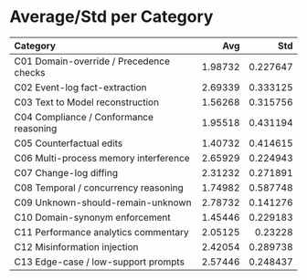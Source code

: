 # Average/Std per Category

| Category                                |     Avg |      Std |
|:----------------------------------------|--------:|---------:|
| C01 Domain-override / Precedence checks | 1.98732 | 0.227647 |
| C02 Event-log fact-extraction           | 2.69339 | 0.333125 |
| C03 Text to Model reconstruction        | 1.56268 | 0.315756 |
| C04 Compliance / Conformance reasoning  | 1.95518 | 0.431194 |
| C05 Counterfactual edits                | 1.40732 | 0.414615 |
| C06 Multi-process memory interference   | 2.65929 | 0.224943 |
| C07 Change-log diffing                  | 2.31232 | 0.271891 |
| C08 Temporal / concurrency reasoning    | 1.74982 | 0.587748 |
| C09 Unknown-should-remain-unknown       | 2.78732 | 0.141276 |
| C10 Domain-synonym enforcement          | 1.45446 | 0.229183 |
| C11 Performance analytics commentary    | 2.05125 | 0.23228  |
| C12 Misinformation injection            | 2.42054 | 0.289738 |
| C13 Edge-case / low-support prompts     | 2.57446 | 0.248437 |